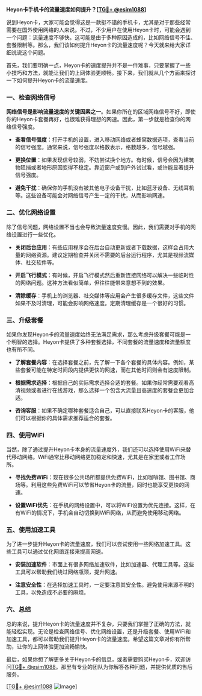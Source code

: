 **Heyon卡手机卡的流量速度如何提升？[[TG💪+ @esim1088](https://t.me/s/esim1088)]**

说到Heyon卡，大家可能会觉得这是一款挺不错的手机卡，尤其是对于那些经常需要在国外使用网络的人来说。不过，不少用户在使用Heyon卡时，可能会遇到一个问题：流量速度不够快。这可能是由于多种原因造成的，比如网络信号不佳、套餐限制等。那么，我们该如何提升Heyon卡的流量速度呢？今天就来给大家详细说说这个问题。

首先，我们要明确一点，Heyon卡的速度提升并不是一件难事，只要掌握了一些小技巧和方法，就能让我们的上网体验更顺畅。接下来，我们就从几个方面来探讨一下如何提升Heyon卡的流量速度。

### 一、检查网络信号

**网络信号是影响流量速度的关键因素之一**。如果你所在的区域网络信号不好，即使你的Heyon卡套餐再好，也很难获得理想的网速。因此，第一步就是检查你的网络信号强度。

- **查看信号强度**：打开手机的设置，进入移动网络或者蜂窝数据选项，查看当前的信号强度。通常来说，信号强度以格数表示，格数越多，信号越强。
  
- **更换位置**：如果发现信号较弱，不妨尝试换个地方。有时候，信号会因为建筑物阻挡或者地形原因变得不稳定。靠近窗户或到户外试试看，或许能显著提升信号强度。

- **避免干扰**：确保你的手机没有被其他电子设备干扰，比如蓝牙设备、无线耳机等。这些设备可能会对网络信号产生一定的干扰，从而影响网速。

### 二、优化网络设置

除了信号问题，网络设置不当也会导致流量速度变慢。因此，我们需要对手机的网络设置进行一些优化。

- **关闭后台应用**：有些应用程序会在后台自动更新或者下载数据，这样会占用大量的网络资源。建议定期检查并关闭不需要的后台运行程序，尤其是视频流媒体、社交软件等。

- **开启飞行模式**：有时候，开启飞行模式然后重新连接网络可以解决一些临时性的网络问题。这种方法看似简单，但往往能带来意想不到的效果。

- **清除缓存**：手机上的浏览器、社交媒体等应用会产生很多缓存文件，这些文件如果不及时清理，可能会影响网络速度。定期清理缓存是一个很好的习惯。

### 三、升级套餐

如果你发现Heyon卡的流量速度始终无法满足需求，那么考虑升级套餐可能是一个明智的选择。Heyon卡提供了多种套餐选择，不同套餐的流量速度和流量额度也有所不同。

- **了解套餐内容**：在选择套餐之前，先了解一下各个套餐的具体内容。例如，某些套餐可能在特定时间段内提供更快的网速，而在其他时间则会有速度限制。

- **根据需求选择**：根据自己的实际需求选择合适的套餐。如果你经常需要观看高清视频或者进行在线游戏，那么选择一个包含大流量且高速度的套餐会更加合适。

- **咨询客服**：如果不确定哪种套餐适合自己，可以直接联系Heyon卡的客服，他们可以根据你的具体需求推荐适合的套餐。

### 四、使用WiFi

当然，除了通过提升Heyon卡本身的流量速度外，我们还可以选择使用WiFi来替代移动网络。WiFi通常比移动网络更加稳定和快速，尤其是在家里或者工作场所。

- **寻找免费WiFi**：现在很多公共场所都提供免费WiFi，比如咖啡馆、图书馆、商场等。利用这些免费WiFi可以节省Heyon卡的流量，同时也能享受更快的网速。

- **设置WiFi优先**：在手机的网络设置中，可以将WiFi设置为优先连接。这样，在有WiFi的情况下，手机会自动切换到WiFi网络，从而避免使用移动网络。

### 五、使用加速工具

为了进一步提升Heyon卡的流量速度，我们可以尝试使用一些网络加速工具。这些工具可以通过优化网络连接来提高网速。

- **安装加速软件**：市面上有很多网络加速软件，比如加速器、代理工具等。这些工具可以帮助我们绕过网络瓶颈，提升网速。

- **注意安全性**：在选择加速工具时，一定要注意其安全性。避免使用来源不明的工具，以免造成不必要的麻烦。

### 六、总结

总的来说，提升Heyon卡的流量速度并不复杂，只要我们掌握了正确的方法，就能轻松实现。无论是检查网络信号、优化网络设置，还是升级套餐、使用WiFi和加速工具，都可以帮助我们提升Heyon卡的流量速度。希望这篇文章对你有所帮助，让你的上网体验更加流畅愉快。

最后，如果你想了解更多关于Heyon卡的信息，或者需要购买Heyon卡，欢迎访问[TG💪+ @esim1088](https://t.me/s/esim1088)。那里有专业的团队为你解答各种问题，并提供优质的售后服务。

[[TG💪+ @esim1088](https://t.me/s/esim1088) ![Image](https://i.postimg.cc/4NQfJmqS/Snipaste-2025-05-13-00-14-12.png)]